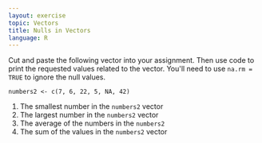 ```yaml
---
layout: exercise
topic: Vectors
title: Nulls in Vectors
language: R
---
```


Cut and paste the following vector into your assignment.
Then use code to print the requested values related to the vector.
You'll need to use `na.rm = TRUE` to ignore the null values.

```
numbers2 <- c(7, 6, 22, 5, NA, 42)
```

1. The smallest number in the `numbers2` vector
2. The largest number in the `numbers2` vector 
3. The average of the numbers in the `numbers2` 
4. The sum of the values in the `numbers2` vector 